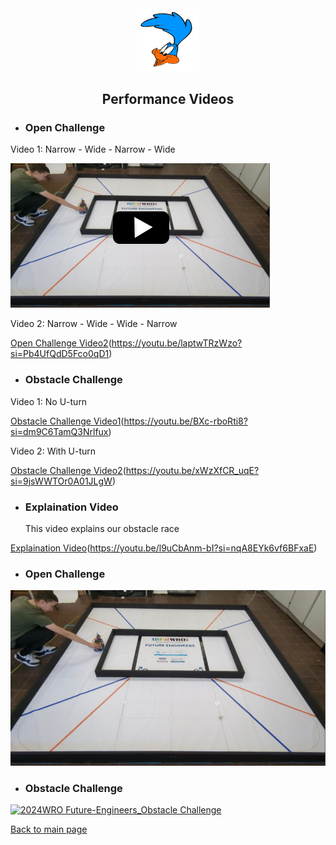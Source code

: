 <div align="center"><img src="../other/Roadrunners_log_klein_trans.png" width="20%" alt=" logo"></div>

## <div align="center">Performance Videos</div> 

- ### Open Challenge
Video 1: Narrow - Wide - Narrow - Wide

[![Open Challenge Video1](open1.png)](https://youtu.be/o6MmGwUaCAk?si=sWz62jpoBcbhCbCM)

Video 2: Narrow - Wide - Wide - Narrow

[Open Challenge Video2](open2.png)(https://youtu.be/laptwTRzWzo?si=Pb4UfQdD5Fco0qD1)

- ### Obstacle Challenge

Video 1: No U-turn

[Obstacle Challenge Video1](obstacle1.png)(https://youtu.be/BXc-rboRti8?si=dm9C6TamQ3Nrlfux)

Video 2: With U-turn

[Obstacle Challenge Video2](obstacle2.png)(https://youtu.be/xWzXfCR_uqE?si=9jsWWTOr0A01JLgW)

- ### Explaination Video
  This video explains our obstacle race
  
[Explaination Video](explain.png)(https://youtu.be/l9uCbAnm-bI?si=nqA8EYk6vf6BFxaE)




- ### Open Challenge
[![2024WRO Future-Engineers_qualifying-round](open2.jpeg)](https://youtu.be/9e9fYzA-SUU?si=POLWB3OtnwdYaYEJ "open challange1") 

- ### Obstacle Challenge
[![2024WRO Future-Engineers_Obstacle Challenge](./img/Obstacle_Challenge.jpg)](https://youtu.be/CwvGDfQJ8cQ "2023WRO Future-Engineers_Obstacle Challenge")

[Back to main page](../README.md)



